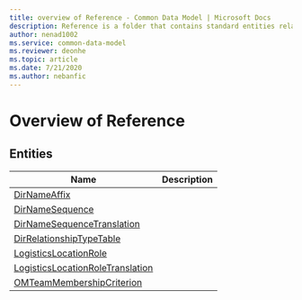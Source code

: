 ```yaml
---
title: overview of Reference - Common Data Model | Microsoft Docs
description: Reference is a folder that contains standard entities related to the Common Data Model.
author: nenad1002
ms.service: common-data-model
ms.reviewer: deonhe
ms.topic: article
ms.date: 7/21/2020
ms.author: nebanfic
---
```


# Overview of Reference


## Entities

|Name|Description|
|---|---|
|[DirNameAffix](DirNameAffix.md)||
|[DirNameSequence](DirNameSequence.md)||
|[DirNameSequenceTranslation](DirNameSequenceTranslation.md)||
|[DirRelationshipTypeTable](DirRelationshipTypeTable.md)||
|[LogisticsLocationRole](LogisticsLocationRole.md)||
|[LogisticsLocationRoleTranslation](LogisticsLocationRoleTranslation.md)||
|[OMTeamMembershipCriterion](OMTeamMembershipCriterion.md)||
